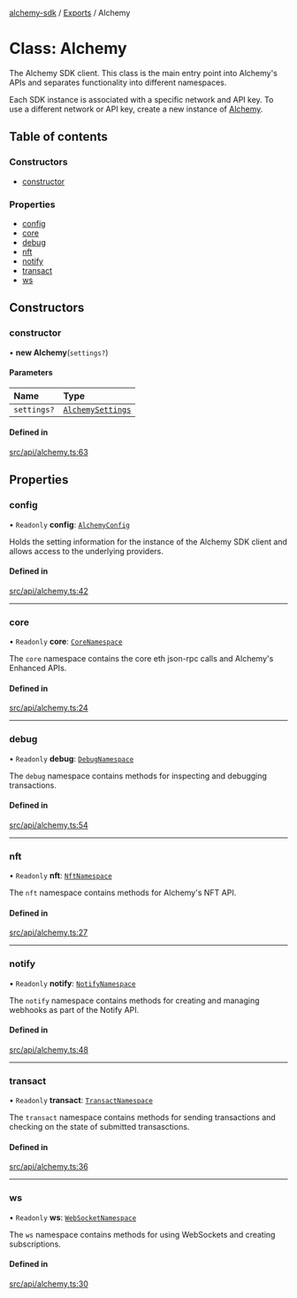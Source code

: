 [alchemy-sdk](../README.md) / [Exports](../modules.md) / Alchemy

# Class: Alchemy

The Alchemy SDK client. This class is the main entry point into Alchemy's
APIs and separates functionality into different namespaces.

Each SDK instance is associated with a specific network and API key. To use a
different network or API key, create a new instance of [Alchemy](Alchemy.md).

## Table of contents

### Constructors

- [constructor](Alchemy.md#constructor)

### Properties

- [config](Alchemy.md#config)
- [core](Alchemy.md#core)
- [debug](Alchemy.md#debug)
- [nft](Alchemy.md#nft)
- [notify](Alchemy.md#notify)
- [transact](Alchemy.md#transact)
- [ws](Alchemy.md#ws)

## Constructors

### constructor

• **new Alchemy**(`settings?`)

#### Parameters

| Name | Type |
| :------ | :------ |
| `settings?` | [`AlchemySettings`](../interfaces/AlchemySettings.md) |

#### Defined in

[src/api/alchemy.ts:63](https://github.com/alchemyplatform/alchemy-sdk-js/blob/bed7d71/src/api/alchemy.ts#L63)

## Properties

### config

• `Readonly` **config**: [`AlchemyConfig`](AlchemyConfig.md)

Holds the setting information for the instance of the Alchemy SDK client
and allows access to the underlying providers.

#### Defined in

[src/api/alchemy.ts:42](https://github.com/alchemyplatform/alchemy-sdk-js/blob/bed7d71/src/api/alchemy.ts#L42)

___

### core

• `Readonly` **core**: [`CoreNamespace`](CoreNamespace.md)

The `core` namespace contains the core eth json-rpc calls and Alchemy's
Enhanced APIs.

#### Defined in

[src/api/alchemy.ts:24](https://github.com/alchemyplatform/alchemy-sdk-js/blob/bed7d71/src/api/alchemy.ts#L24)

___

### debug

• `Readonly` **debug**: [`DebugNamespace`](DebugNamespace.md)

The `debug` namespace contains methods for inspecting and debugging
transactions.

#### Defined in

[src/api/alchemy.ts:54](https://github.com/alchemyplatform/alchemy-sdk-js/blob/bed7d71/src/api/alchemy.ts#L54)

___

### nft

• `Readonly` **nft**: [`NftNamespace`](NftNamespace.md)

The `nft` namespace contains methods for Alchemy's NFT API.

#### Defined in

[src/api/alchemy.ts:27](https://github.com/alchemyplatform/alchemy-sdk-js/blob/bed7d71/src/api/alchemy.ts#L27)

___

### notify

• `Readonly` **notify**: [`NotifyNamespace`](NotifyNamespace.md)

The `notify` namespace contains methods for creating and managing webhooks
as part of the Notify API.

#### Defined in

[src/api/alchemy.ts:48](https://github.com/alchemyplatform/alchemy-sdk-js/blob/bed7d71/src/api/alchemy.ts#L48)

___

### transact

• `Readonly` **transact**: [`TransactNamespace`](TransactNamespace.md)

The `transact` namespace contains methods for sending transactions and
checking on the state of submitted transasctions.

#### Defined in

[src/api/alchemy.ts:36](https://github.com/alchemyplatform/alchemy-sdk-js/blob/bed7d71/src/api/alchemy.ts#L36)

___

### ws

• `Readonly` **ws**: [`WebSocketNamespace`](WebSocketNamespace.md)

The `ws` namespace contains methods for using WebSockets and creating subscriptions.

#### Defined in

[src/api/alchemy.ts:30](https://github.com/alchemyplatform/alchemy-sdk-js/blob/bed7d71/src/api/alchemy.ts#L30)
